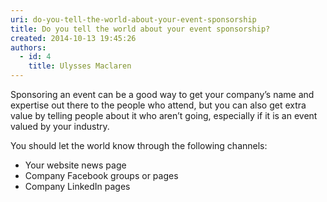 ```yaml
---
uri: do-you-tell-the-world-about-your-event-sponsorship
title: Do you tell the world about your event sponsorship?
created: 2014-10-13 19:45:26
authors:
  - id: 4
    title: Ulysses Maclaren
---
```





<span class='intro'> <p>Sponsoring an event can be a good way to get your company’s name and expertise out there to the people who attend, but you can also get extra value by telling people about it who aren’t going, especially if it is an event valued by your industry.</p> </span>

<p>​You should let the world know through the following channels&#58;</p><ul><li>Your website news page​​</li><li>Company Facebook groups or pages</li><li>Company LinkedIn pages</li></ul>


